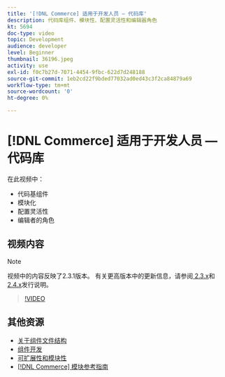 ```yaml
---
title: '[!DNL Commerce] 适用于开发人员 — 代码库'
description: 代码库组件、模块性、配置灵活性和编辑器角色
kt: 5694
doc-type: video
topic: Development
audience: developer
level: Beginner
thumbnail: 36196.jpeg
activity: use
exl-id: f0c7b27d-7071-4454-9fbc-622d7d248188
source-git-commit: 1eb2cd22f9bded77032ad0ed43c3f2ca84879a69
workflow-type: tm+mt
source-wordcount: '0'
ht-degree: 0%

---
```


# [!DNL Commerce] 适用于开发人员 — 代码库

在此视频中：

- 代码基组件
- 模块化
- 配置灵活性
- 编辑者的角色

## 视频内容

>[!NOTE]
>
>视频中的内容反映了2.3.1版本。 有关更高版本中的更新信息，请参阅[ 2.3.x](https://devdocs.magento.com/guides/v2.3/release-notes/bk-release-notes.html)和[ 2.4.x](https://devdocs.magento.com/guides/v2.4/release-notes/bk-release-notes.html)发行说明。

>[!VIDEO](https://video.tv.adobe.com/v/36196?quality=12&learn=on)

## 其他资源

- [关于组件文件结构](https://devdocs.magento.com/guides/v2.4/extension-dev-guide/prepare/prepare_file-str.html)
- [组件开发](https://devdocs.magento.com/guides/v2.4/extension-dev-guide/module-development.html)
- [可扩展性和模块性](https://devdocs.magento.com/guides/v2.4/architecture/extensibility.html)
- [[!DNL Commerce] 模块参考指南](https://devdocs.magento.com/guides/v2.4/mrg/intro.html)
